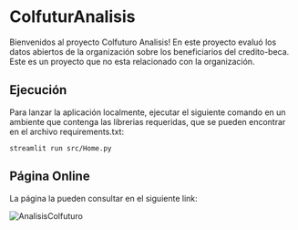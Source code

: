 # ColfuturAnalisis

Bienvenidos al proyecto Colfuturo Analisis! En este proyecto evaluó los datos abiertos de la organización sobre los beneficiarios del credito-beca. Este es un proyecto que no esta relacionado con la organización.


## Ejecución

Para lanzar la aplicación localmente, ejecutar el siguiente comando en un ambiente que contenga las librerias requeridas, que se pueden encontrar en el archivo requirements.txt:

```
streamlit run src/Home.py
```

## Página Online

La página la pueden consultar en el siguiente link:

![AnalisisColfuturo](https://sebasrb09-colfuturanalisis-srccolfuturo-rfk64v.streamlit.app/)

